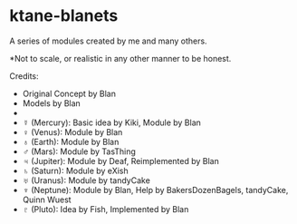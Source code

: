# ktane-blanets
A series of modules created by me and many others.

\*Not to scale, or realistic in any other manner to be honest.

Credits:
- Original Concept by Blan
- Models by Blan
-
- ☿ (Mercury): Basic idea by Kiki, Module by Blan
- ♀ (Venus): Module by Blan
- ♁ (Earth): Module by Blan
- ♂ (Mars): Module by TasThing
- ♃ (Jupiter): Module by Deaf, Reimplemented by Blan
- ♄ (Saturn): Module by eXish
- ♅ (Uranus): Module by tandyCake
- ♆ (Neptune): Module by Blan, Help by BakersDozenBagels, tandyCake, Quinn Wuest
- ♇ (Pluto): Idea by Fish, Implemented by Blan
